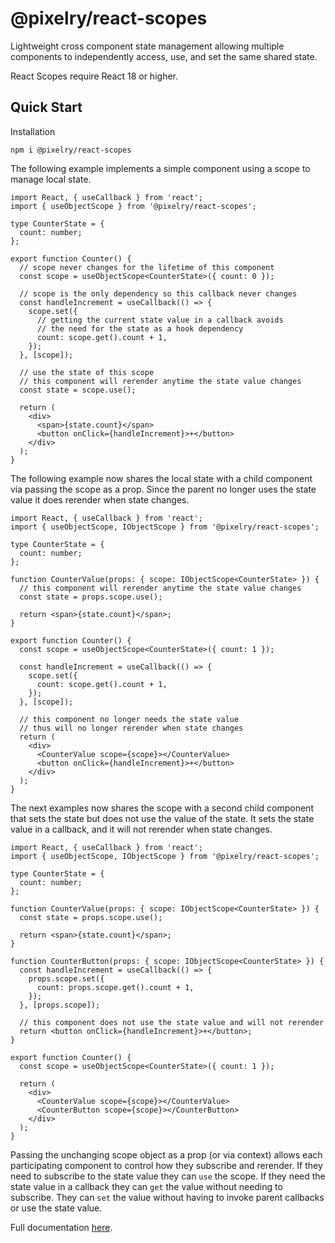# @pixelry/react-scopes

Lightweight cross component state management allowing multiple components to independently access, use, and set the same shared state.

React Scopes require React 18 or higher.

## Quick Start

Installation

`npm i @pixelry/react-scopes`

The following example implements a simple component using a scope to manage local state.

```tsx
import React, { useCallback } from 'react';
import { useObjectScope } from '@pixelry/react-scopes';

type CounterState = {
  count: number;
};

export function Counter() {
  // scope never changes for the lifetime of this component
  const scope = useObjectScope<CounterState>({ count: 0 });

  // scope is the only dependency so this callback never changes
  const handleIncrement = useCallback(() => {
    scope.set({
      // getting the current state value in a callback avoids
      // the need for the state as a hook dependency
      count: scope.get().count + 1,
    });
  }, [scope]);

  // use the state of this scope
  // this component will rerender anytime the state value changes
  const state = scope.use();

  return (
    <div>
      <span>{state.count}</span>
      <button onClick={handleIncrement}>+</button>
    </div>
  );
}
```

The following example now shares the local state with a child component via passing the scope as a prop. Since the parent no longer uses the state value it does rerender when state changes.

```tsx
import React, { useCallback } from 'react';
import { useObjectScope, IObjectScope } from '@pixelry/react-scopes';

type CounterState = {
  count: number;
};

function CounterValue(props: { scope: IObjectScope<CounterState> }) {
  // this component will rerender anytime the state value changes
  const state = props.scope.use();

  return <span>{state.count}</span>;
}

export function Counter() {
  const scope = useObjectScope<CounterState>({ count: 1 });

  const handleIncrement = useCallback(() => {
    scope.set({
      count: scope.get().count + 1,
    });
  }, [scope]);

  // this component no longer needs the state value
  // thus will no longer rerender when state changes
  return (
    <div>
      <CounterValue scope={scope}></CounterValue>
      <button onClick={handleIncrement}>+</button>
    </div>
  );
}
```

The next examples now shares the scope with a second child component that sets the state but does not use the value of the state. It sets the state value in a callback, and it will not rerender when state changes.

```tsx
import React, { useCallback } from 'react';
import { useObjectScope, IObjectScope } from '@pixelry/react-scopes';

type CounterState = {
  count: number;
};

function CounterValue(props: { scope: IObjectScope<CounterState> }) {
  const state = props.scope.use();

  return <span>{state.count}</span>;
}

function CounterButton(props: { scope: IObjectScope<CounterState> }) {
  const handleIncrement = useCallback(() => {
    props.scope.set({
      count: props.scope.get().count + 1,
    });
  }, [props.scope]);

  // this component does not use the state value and will not rerender
  return <button onClick={handleIncrement}>+</button>;
}

export function Counter() {
  const scope = useObjectScope<CounterState>({ count: 1 });

  return (
    <div>
      <CounterValue scope={scope}></CounterValue>
      <CounterButton scope={scope}></CounterButton>
    </div>
  );
}
```

Passing the unchanging scope object as a prop (or via context) allows each participating component to control how they subscribe and rerender. If they need to subscribe to the state value they can `use` the scope. If they need the state value in a callback they can `get` the value without needing to subscribe. They can `set` the value without having to invoke parent callbacks or use the state value.

Full documentation [here](https://github.com/pixelry/react-scopes#readme).
